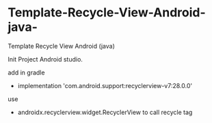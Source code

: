 # Template-Recycle-View-Android-java-
Template Recycle View Android (java)

Init Project Android studio.

add in gradle 
- implementation 'com.android.support:recyclerview-v7:28.0.0'

use
- androidx.recyclerview.widget.RecyclerView
to call recycle tag
